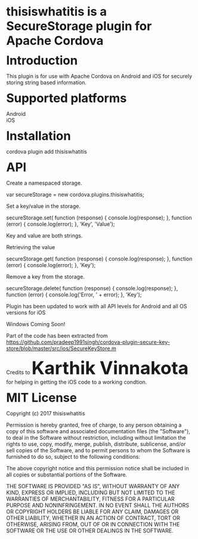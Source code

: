 <font size="6"><b>thisiswhatitis is a SecureStorage plugin for Apache Cordova</b></font>

<font size="6"><b>Introduction</b></font>

This plugin is for use with Apache Cordova on Android and iOS for securely storing string based information.

<font size="6"><b>Supported platforms</b></font>

Android<br />
iOS


<font size="6"><b>Installation</b></font>

cordova plugin add thisiswhatitis


<font size="6"><b>API</b></font>

Create a namespaced storage.

var secureStorage = new cordova.plugins.thisiswhatitis;

Set a key/value in the storage.

secureStorage.set(
    function (response) { console.log(response); },
    function (error) { console.log(error); },
    'Key', 'Value');

Key and value are both strings.

Retrieving the value

secureStorage.get(
    function (response) { console.log(response); },
    function (error) { console.log(error); },
    'Key');

Remove a key from the storage.

secureStorage.delete(
    function (response) { console.log(response); },
    function (error) { console.log('Error, ' + error); },
    'Key');

Plugin has been updated to work with all API levels for Android and all OS versions for iOS

Windows Coming Soon!

Part of the code has been extracted from https://github.com/pradeep1991singh/cordova-plugin-secure-key-store/blob/master/src/ios/SecureKeyStore.m 

Credits to <font size="8"><b>Karthik Vinnakota</b></font> for helping in getting the iOS code to a working condtion.

<font size="6"><b>MIT License</b></font>

Copyright (c) 2017 thisiswhatitis

Permission is hereby granted, free of charge, to any person obtaining a copy
of this software and associated documentation files (the "Software"), to deal
in the Software without restriction, including without limitation the rights
to use, copy, modify, merge, publish, distribute, sublicense, and/or sell
copies of the Software, and to permit persons to whom the Software is
furnished to do so, subject to the following conditions:

The above copyright notice and this permission notice shall be included in all
copies or substantial portions of the Software.

THE SOFTWARE IS PROVIDED "AS IS", WITHOUT WARRANTY OF ANY KIND, EXPRESS OR
IMPLIED, INCLUDING BUT NOT LIMITED TO THE WARRANTIES OF MERCHANTABILITY,
FITNESS FOR A PARTICULAR PURPOSE AND NONINFRINGEMENT. IN NO EVENT SHALL THE
AUTHORS OR COPYRIGHT HOLDERS BE LIABLE FOR ANY CLAIM, DAMAGES OR OTHER
LIABILITY, WHETHER IN AN ACTION OF CONTRACT, TORT OR OTHERWISE, ARISING FROM,
OUT OF OR IN CONNECTION WITH THE SOFTWARE OR THE USE OR OTHER DEALINGS IN THE
SOFTWARE.
